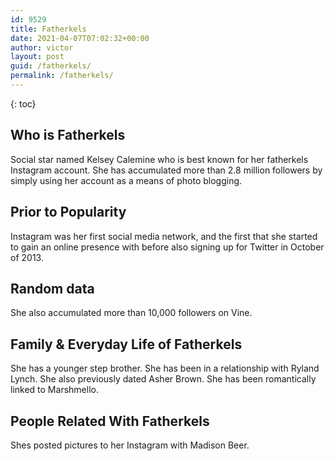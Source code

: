 ```yaml
---
id: 9529
title: Fatherkels
date: 2021-04-07T07:02:32+00:00
author: victor
layout: post
guid: /fatherkels/
permalink: /fatherkels/
---
```



{: toc}


## Who is Fatherkels



Social star named Kelsey Calemine who is best known for her fatherkels Instagram account. She has accumulated more than 2.8 million followers by simply using her account as a means of photo blogging. 

                
                
                
## Prior to Popularity



Instagram was her first social media network, and the first that she started to gain an online presence with before also signing up for Twitter in October of 2013. 

                
                
                
## Random data



She also accumulated more than 10,000 followers on Vine. 

                
                
                
## Family & Everyday Life of Fatherkels



She has a younger step brother. She has been in a relationship with Ryland Lynch. She also previously dated Asher Brown. She has been romantically linked to Marshmello.

                
                
                
## People Related With Fatherkels



Shes posted pictures to her Instagram with Madison Beer.

                
              
            
          
          
          